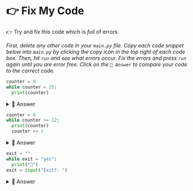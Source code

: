 # 👉 Fix My Code

👉 Try and fix this code which is *full* of errors.

*First, delete any other code in your `main.py` file. Copy each code snippet below into `main.py` by clicking the copy icon in the top right of each code box. Then, hit `run` and see what errors occur. Fix the errors and press `run` again until you are error free. Click on the `👀 Answer` to compare your code to the correct code.*

```python
counter = 0
while counter < 25:
  print(counter)
  ```
<details> <summary> 👀 Answer </summary>

```python
counter = 0
while counter < 25:
  print(counter)
  counter +=1
  ```
  
</details>

```python
counter = 0
while counter >= 12:
  print(counter)
  counter += 1
```
<details> <summary> 👀 Answer</summary>

```python
counter = 0
while counter <= 12:
  print(counter)
  counter += 1
```

</details>

```python
exit = ""
while exit = "yes":
  print("🥳")
exit = input("Exit?: ")
```
<details> <summary> 👀 Answer </summary>

```python
exit = ""
while exit != "yes":
  print("🥳")
  exit = input("Exit?: ")
  ```

</details>